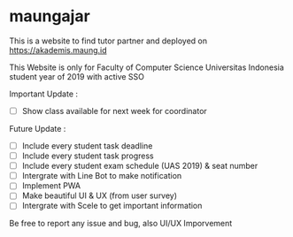 # maungajar

This is a website to find tutor partner and deployed on https://akademis.maung.id

This Website is only for Faculty of Computer Science Universitas Indonesia student year of 2019 with active SSO 

Important Update :
- [ ] Show class available for next week for coordinator

Future Update :
- [ ] Include every student task deadline
- [ ] Include every student task progress
- [ ] Include every student exam schedule (UAS 2019) & seat number
- [ ] Intergrate with Line Bot to make notification
- [ ] Implement PWA
- [ ] Make beautiful UI & UX (from user survey)
- [ ] Intergrate with Scele to get important information

Be free to report any issue and bug, also UI/UX Imporvement